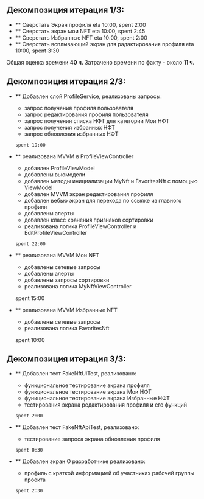 ## Декомпозиция итерация 1/3:


- ** Сверстать Экран профиля eta 10:00, spent 2:00
- ** Сверстать экран мои NFT eta 10:00, spent 2:45
- ** Сверстать Избранные NFT eta 10:00, spent 2:00
- ** Сверстать всплывающий экран для радактирования профиля eta 10:00, spent 3:30

Общая оценка времени **40 ч.**
Затрачено времени по факту - около **11 ч.**

## Декомпозиция итерация 2/3:

- ** Добавлен слой ProfileService, реализованы запросы:
     - запрос получения профиля пользователя
     - запрос редактирования профиля пользователя
     - запрос получения списка НФТ для категории Мои НФТ
     - запрос получения избранных НФТ
     - запрос обновления избранных НФТ
     
      spent 19:00
      
- ** реализована MVVM в ProfileViewController
     - добавлен ProfileViewModel
     - добавлены вьюмодели
     - добавлен методы инициализации MyNft и FavoritesNft с помощью ViewModel
     - добавлен MVVM экран редактирования профиля
     - добавлен вебью экран для перехода по ссылке из главного профиля
     - добавлены алерты
     - добавлен класс хранения признаков сортировки
     - реализована логика ProfileViewController и EditProfileViewController
     
      spent 22:00
     
- ** реализована MVVM  Мои NFT
     - добавлены сетевые запросы 
     - добавлены алерты
     - добавлены запросы сортировки
     - реализована логика MyNftViewController
     
     spent 15:00
     
- ** реализована MVVM Избранные NFT
     - добавлены сетевые запросы
     - реализована логика FavoritesNft
     
     spent 10:00

## Декомпозиция итерация 3/3:

- ** Добавлен тест  FakeNftUITest, реализовано:
     - функциональное тестирование экрана профиля
     - функциональное тестирование экрана Мои НФТ
     - функциональное тестирование экрана Избранные НФТ
     - тестирования экрана редактирования профиля и его функций
     
      spent 2:00
      
- ** Добавлен тест  FakeNftApiTest, реализовано:
     -  тестирование запроса  экрана обновления профиля

      spent 0:30
      
- ** Добавлен экран О разработчике  реализовано:
     -  профиль с краткой информацией об участниках рабочей группы проекта
     
      spent 2:30
      


